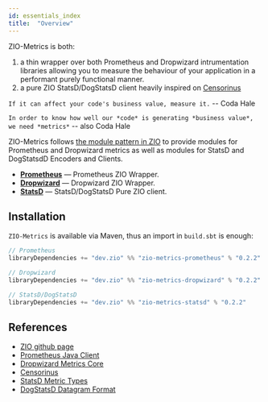 ```yaml
---
id: essentials_index
title:  "Overview"
---
```


ZIO-Metrics is  both: 
1. a thin wrapper over both Prometheus and Dropwizard intrumentation
libraries allowing you to measure the behaviour of your application in a
performant purely functional manner.
2. a pure ZIO StatsD/DogStatsD client heavily inspired on [Censorinus](https://github.com/gphat/censorinus)

`If it can affect your code's business value, measure it.` -- Coda Hale

`In order to know how well our *code* is generating *business value*, we need *metrics*` -- also Coda Hale


ZIO-Metrics follows [the module pattern in
ZIO](https://zio.dev/docs/howto/howto_use_module_pattern) to provide modules for
Prometheus and Dropwizard metrics as well as modules for StatsD and DogStatsdD
Encoders and Clients.

 - **[Prometheus](prometheus.md)** — Prometheus ZIO Wrapper.
 - **[Dropwizard](dropwizard.md)** — Dropwizard ZIO Wrapper.
 - **[StatsD](statsd.md)** — StatsD/DogStatsD Pure ZIO client.

## Installation

`ZIO-Metrics` is available via Maven, thus an import in `build.sbt` is enough:

```scala
// Prometheus
libraryDependencies += "dev.zio" %% "zio-metrics-prometheus" % "0.2.2"

// Dropwizard
libraryDependencies += "dev.zio" %% "zio-metrics-dropwizard" % "0.2.2"

// StatsD/DogStatsD
libraryDependencies += "dev.zio" %% "zio-metrics-statsd" % "0.2.2"
```

## References

 - [ZIO github page](http://github.com/zio/zio)
 - [Prometheus Java Client](https://github.com/prometheus/client_java)
 - [Dropwizard Metrics Core](https://metrics.dropwizard.io/4.0.0/manual/core.html)
 - [Censorinus](https://github.com/gphat/censorinus)
 - [StatsD Metric Types](https://github.com/statsd/statsd/blob/master/docs/metric_types.md)
 - [DogStatsD Datagram Format](https://docs.datadoghq.com/developers/dogstatsd/datagram_shell)
